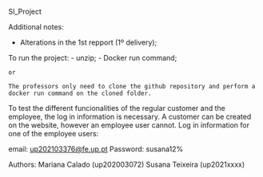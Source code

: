 SI_Project

Additional notes:
- Alterations in the 1st repport (1º delivery);

To run the project:
    - unzip;
    - Docker run command;

    or

    The professors only need to clone the github repository and perform a docker run command on the cloned folder.

To test the different funcionalities of the regular customer and the employee, the log in information is necessary. A customer can be created on the website, however an employee user cannot.
Log in information for one of the employee users:

email: up202103376@fe.up.pt
Password: susana12%


Authors:
Mariana Calado (up202003072)
Susana Teixeira (up2021xxxx)

